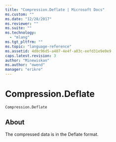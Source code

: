 ```yaml
---
title: "Compression.Deflate | Microsoft Docs"
ms.custom: ""
ms.date: "12/28/2017"
ms.reviewer: ""
ms.suite: ""
ms.technology: 
  - "mlang"
ms.tgt_pltfrm: ""
ms.topic: "language-reference"
ms.assetid: 4d0c96d5-a407-4e4f-a03c-eefd31e9e0e9
caps.latest.revision: 3
author: "Minewiskan"
ms.author: "owend"
manager: "erikre"
---
```

# Compression.Deflate
<code>Compression.Deflate
</code>


## About
The compressed data is in the Deflate format.
